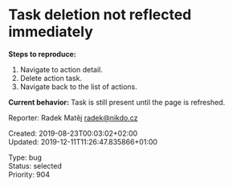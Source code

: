 # Task deletion not reflected immediately

**Steps to reproduce:**

1. Navigate to action detail.
2. Delete action task.
3. Navigate back to the list of actions.

**Current behavior:** Task is still present until the page is refreshed.

Reporter: Radek Matěj <radek@nikdo.cz>  

Created: 2019-08-23T00:03:02+02:00  
Updated: 2019-12-11T11:26:47.835866+01:00

Type: bug  
Status: selected  
Priority: 904

